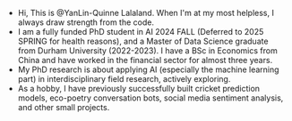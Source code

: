 - Hi, This is @YanLin-Quinne Lalaland. When I'm at my most helpless, I always draw strength from the code.
- I am a fully funded PhD student in AI  2024 FALL (Deferred to 2025 SPRING for health reasons), and a Master of Data Science graduate from Durham University (2022-2023). I have a BSc in Economics from China and have worked in the financial sector for almost three years.
- My PhD research is about applying AI (especially the machine learning part) in interdisciplinary field research, actively exploring.
- As a hobby, I have previously successfully built cricket prediction models, eco-poetry conversation bots, social media sentiment analysis, and other small projects.
<!---
YanLin-Quinne/YanLin-Quinne is a ✨ special ✨ repository because its `README.md` (this file) appears on your GitHub profile.
You can click the Preview link to take a look at your changes.
--->
